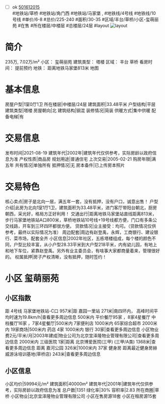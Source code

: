 - [ ] ok [501612015](https://bj.5i5j.com/ershoufang/501612015.html)  
 #地铁站/草桥 #地铁站/角门西 #地铁站/马家堡 ,  #地铁线/4号线 #地铁线/10号线
#单价/6-8 #总价/225-240 #面积/30-35   #区域/丰台/草桥/小区-玺萌丽苑 #在售 #所在楼层/中楼层 #总楼层/24层 #layout 
![layout](http://image2a.5i5j.com/bdir/layout/548994ce57ed4c3b8f7b953016394ef8.JPG_P5.jpg) 
# 简介 
 235万,  7.02万/m² 
小区： 玺萌丽苑
建筑类型： 塔楼
区域： 丰台 草桥
看房时间： 提前预约
地铁： 距离地铁马家堡813米 地图
# 基本信息 
 房屋户型|1室0厅1卫
所在楼层|中楼层/24层
建筑面积|33.48平米
户型结构|平层
建筑类型|塔楼
房屋朝向|北
建筑结构|钢混
装修情况|简装
供暖方式|集中供暖
配备电梯|有
# 交易信息 
 发布时间|2021-08-19
建筑年代|2002年|建筑年代仅供参考，实际房龄以政府信息为准
产权性质|商品房
规划用途|普通住宅
上次交易|2005-02-21
购房年限|满五年
共有情况|单独所有
抵押情况|无
房本备件|已上传房本照片
# 交易特色 
 核心卖点|房子是北向一居，满五年一套，没有抵押，没有户口，诚意出售！
户型介绍|此房为北向1室1厅1卫，建筑面积为33.48平米，进门客厅带阳台朝北，厨房朝西，采光好，格局方正好利用！
交通出行|距离地铁马家堡站直线距离813米，步行马家堡地铁站A口800米，草桥地铁站10号线+19号线都方便，门口有多条公交线路，开车到三环四环都很方便。
贷款情况|业主接受：均可。（贷款情况仅供参考，最终以实际情况为准）
周边配套|周边有赵登禹，永辉，工商银行、建设银行、菜市场，配套全齐
小区信息|2002年社区，五栋塔楼组成，每个楼的颜色不同，户型比较丰富，从小户型28.33平米到大户型218平米，内有幼儿园，有地上和地下车位，紧靠赵登禹。另外有业主委员会，有啥事大家都商量着来，管理很好的。
权属抵押|房子产权清晰，没有抵押，随时签约！
# 小区 玺萌丽苑
## 小区指数 
 距 4号线 马家堡地铁站-C口 957米|距 嘉园一里站 271米|南四环内， 高峰时间平均时速为19.8km/h|查看更多周边信息
500米内 平价餐厅95家 ，8家4星餐厅
中档餐厅16家 ，7家4星餐厅|500米内 7家便利店
1000米内 65家综合超市
2000米内 19家商场|500米内 药店 4家
1000米内 银行 30家|查看更多周边信息
小区物业费2元/平米/月|2003年建成|物业公司为北京宜泽隆物业管理有限公司|查看更多周边信息
2000米内 三级医院 1家|距离 北京博爱医院(三甲) (三甲/A类) 1368米|查看更多周边信息
距离 嘉河公园 326米|1000米内 37家 健身房
距离最近健身房赫威游泳培训基地(草桥店) 243米|查看更多周边信息
## 小区信息 
 小区均价|59994元/m²
建筑面积|40000m²
建筑年代|2001年|建筑年代仅供参考，实际房龄以政府信息为准
总户数|1351
绿化率|30%
容积率|2.83
所在商圈|草桥
小区物业|北京宜泽隆物业管理有限公司
小区在售房源18套
小区在租房源15套
